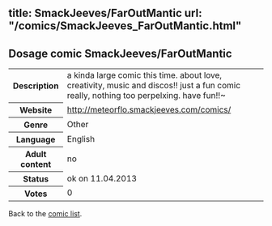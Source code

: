 title: SmackJeeves/FarOutMantic
url: "/comics/SmackJeeves_FarOutMantic.html"
---
Dosage comic SmackJeeves/FarOutMantic
-----------------------------------------

<table class="comicinfo">
<tr>
<th>Description</th><td>a kinda large comic this time. about love, creativity, music and discos!! just a fun comic really, nothing too perpelxing. have fun!!~</td>
</tr>
<tr>
<th>Website</th><td><a href="http://meteorflo.smackjeeves.com/comics/">http://meteorflo.smackjeeves.com/comics/</a></td>
</tr>
<tr>
<th>Genre</th><td>Other</td>
</tr>
<tr>
<th>Language</th><td>English</td>
</tr>
<tr>
<th>Adult content</th><td>no</td>
</tr>
<tr>
<th>Status</th><td>ok on 11.04.2013</td>
</tr>
<tr>
<th>Votes</th><td>0</div></td>
</tr>
</table>

Back to the [comic list](../comic-index.html).
